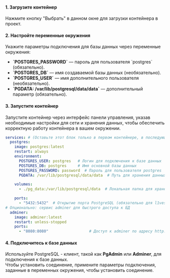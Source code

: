 #### 1. Загрузите контейнер
Нажмите кнопку "Выбрать" в данном окне для загрузки контейнера в проект.

#### 2. Настройте переменные окружения
Укажите параметры подключения для базы данных через переменные окружения:

- **\`POSTGRES_PASSWORD\`** — пароль для пользователя \`postgres\` (обязательно).
- **\`POSTGRES_DB\`** — имя создаваемой базы данных (необязательно).
- **\`POSTGRES_USER\`** — имя дополнительного пользователя (необязательно).
- **\`PGDATA: /var/lib/postgresql/data/data\`** — дополнительный параметр (обязательно).

#### 3. Запустите контейнер
Запустите контейнер через интерфейс панели управления, указав необходимые настройки для сети и хранения данных, чтобы обеспечить корректную работу контейнера в вашем окружении.

```yaml
services: # (Оставьте этот блок только в первом контейнере, в последующих – подключайтесь к уже запущенному сервису)
  postgres:
    image: postgres:latest
    restart: always
    environment:
      POSTGRES_USER: postgres   # Логин для подключения к базе данных
      POSTGRES_DB: postgres     # Имя основной базы данных
      POSTGRES_PASSWORD: password  # Пароль для пользователя postgres
      PGDATA: /var/lib/postgresql/data/data  # Путь для хранения данных внутри контейнера (обязательно для l1vestack)

    volumes:
      - ./pg_data:/var/lib/postgresql/data  # Локальная папка для хранения данных PostgreSQL (сохранение при перезапуске - обязательно для l1vestack)

    ports:
      - "5432:5432"  # Открытие порта PostgreSQL (обязательно для l1vestack - не рекомендуется подключать публичный адрес )
# Опционально: сервис adminer для быстрого доступа к БД
  adminer:
    image: adminer:latest
    restart: unless-stopped
    ports:
      - "8080:8080"                  # Доступ к adminer по адресу http://localhost:8080
```
#### 4. Подключитесь к базе данных
Используйте PostgreSQL - клиент, такой как **PgAdmin** или **Adminer**, для подключения к базе данных.  
Чтобы установить соединение, примените параметры подключения, заданные в переменных окружения, чтобы установить соединение.